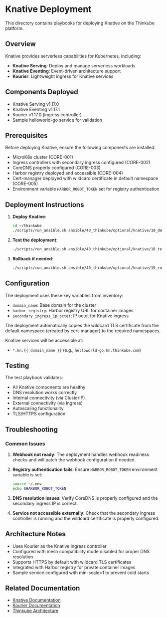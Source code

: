 # Knative Deployment

This directory contains playbooks for deploying Knative on the Thinkube platform.

## Overview

Knative provides serverless capabilities for Kubernetes, including:
- **Knative Serving**: Deploy and manage serverless workloads
- **Knative Eventing**: Event-driven architecture support
- **Kourier**: Lightweight ingress for Knative services

## Components Deployed

- Knative Serving v1.17.0
- Knative Eventing v1.17.1
- Kourier v1.17.0 (ingress controller)
- Sample helloworld-go service for validation

## Prerequisites

Before deploying Knative, ensure the following components are installed:
- MicroK8s cluster (CORE-001)
- Ingress controllers with secondary ingress configured (CORE-002)
- CoreDNS properly configured (CORE-003)
- Harbor registry deployed and accessible (CORE-004)
- Cert-manager deployed with wildcard certificate in default namespace (CORE-005)
- Environment variable `HARBOR_ROBOT_TOKEN` set for registry authentication

## Deployment Instructions

1. **Deploy Knative**:
   ```bash
   cd ~/thinkube
   ./scripts/run_ansible.sh ansible/40_thinkube/optional/knative/10_deploy.yaml
   ```

2. **Test the deployment**:
   ```bash
   ./scripts/run_ansible.sh ansible/40_thinkube/optional/knative/18_test.yaml
   ```

3. **Rollback if needed**:
   ```bash
   ./scripts/run_ansible.sh ansible/40_thinkube/optional/knative/19_rollback.yaml
   ```

## Configuration

The deployment uses these key variables from inventory:
- `domain_name`: Base domain for the cluster
- `harbor_registry`: Harbor registry URL for container images
- `secondary_ingress_ip_octet`: IP octet for Knative ingress

The deployment automatically copies the wildcard TLS certificate from the default namespace (created by cert-manager) to the required namespaces.

Knative services will be accessible at:
- `*.kn.{{ domain_name }}` (e.g., `helloworld-go.kn.thinkube.com`)

## Testing

The test playbook validates:
- All Knative components are healthy
- DNS resolution works correctly
- Internal connectivity (via ClusterIP)
- External connectivity (via Ingress)
- Autoscaling functionality
- TLS/HTTPS configuration

## Troubleshooting

### Common Issues

1. **Webhook not ready**: The deployment handles webhook readiness checks and will patch the webhook configuration if needed.

2. **Registry authentication fails**: Ensure `HARBOR_ROBOT_TOKEN` environment variable is set:
   ```bash
   source ~/.env
   echo $HARBOR_ROBOT_TOKEN
   ```

3. **DNS resolution issues**: Verify CoreDNS is properly configured and the secondary ingress IP is correct.

4. **Service not accessible externally**: Check that the secondary ingress controller is running and the wildcard certificate is properly configured.

## Architecture Notes

- Uses Kourier as the Knative ingress controller
- Configured with mesh compatibility mode disabled for proper DNS resolution
- Supports HTTPS by default with wildcard TLS certificates
- Integrated with Harbor registry for private container images
- Sample service configured with min-scale=1 to prevent cold starts

## Related Documentation

- [Knative Documentation](https://knative.dev/docs/)
- [Kourier Documentation](https://github.com/knative/net-kourier)
- [Thinkube Architecture](../../README.md)